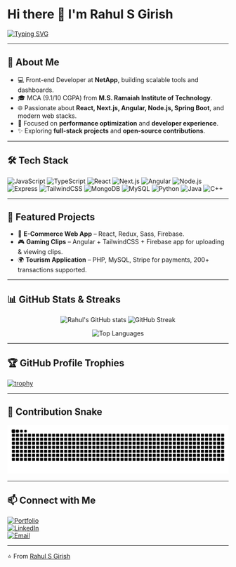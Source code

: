 # Hi there 👋 I'm Rahul S Girish  

[![Typing SVG](https://readme-typing-svg.herokuapp.com?font=Fira+Code&size=24&pause=1000&color=36BCF7&width=600&lines=Front-End+Developer;Full-Stack+Enthusiast;Open+Source+Contributor;Lifelong+Learner)](https://git.io/typing-svg)

---

## 🚀 About Me  
- 💻 Front-end Developer at **NetApp**, building scalable tools and dashboards.  
- 🎓 MCA (9.1/10 CGPA) from **M.S. Ramaiah Institute of Technology**.  
- 🌐 Passionate about **React, Next.js, Angular, Node.js, Spring Boot**, and modern web stacks.  
- 🎯 Focused on **performance optimization** and **developer experience**.  
- ✨ Exploring **full-stack projects** and **open-source contributions**.  

---

## 🛠️ Tech Stack  
![JavaScript](https://img.shields.io/badge/-JavaScript-F7DF1E?logo=javascript&logoColor=000)
![TypeScript](https://img.shields.io/badge/-TypeScript-3178C6?logo=typescript&logoColor=fff)
![React](https://img.shields.io/badge/-React-61DAFB?logo=react&logoColor=000)
![Next.js](https://img.shields.io/badge/-Next.js-000000?logo=nextdotjs&logoColor=fff)
![Angular](https://img.shields.io/badge/-Angular-DD0031?logo=angular&logoColor=fff)
![Node.js](https://img.shields.io/badge/-Node.js-339933?logo=node.js&logoColor=fff)
![Express](https://img.shields.io/badge/-Express-000000?logo=express&logoColor=fff)
![TailwindCSS](https://img.shields.io/badge/-TailwindCSS-06B6D4?logo=tailwindcss&logoColor=fff)
![MongoDB](https://img.shields.io/badge/-MongoDB-47A248?logo=mongodb&logoColor=fff)
![MySQL](https://img.shields.io/badge/-MySQL-4479A1?logo=mysql&logoColor=fff)
![Python](https://img.shields.io/badge/-Python-3776AB?logo=python&logoColor=fff)
![Java](https://img.shields.io/badge/-Java-007396?logo=java&logoColor=fff)
![C++](https://img.shields.io/badge/-C++-00599C?logo=cplusplus&logoColor=fff)

---

## 📂 Featured Projects  
- 🛒 **E-Commerce Web App** – React, Redux, Sass, Firebase.  
- 🎮 **Gaming Clips** – Angular + TailwindCSS + Firebase app for uploading & viewing clips.  
- 🌍 **Tourism Application** – PHP, MySQL, Stripe for payments, 200+ transactions supported.  

---

## 📊 GitHub Stats & Streaks  
<p align="center">
  <img src="https://github-readme-stats.vercel.app/api?username=RahulSGirish&show_icons=true&theme=radical" alt="Rahul's GitHub stats" height="170"/>
  <img src="https://github-readme-streak-stats.herokuapp.com/?user=RahulSGirish&theme=radical" alt="GitHub Streak" height="170"/>
</p>

<p align="center">
  <img src="https://github-readme-stats.vercel.app/api/top-langs/?username=RahulSGirish&layout=compact&theme=radical" alt="Top Languages" height="150"/>
</p>

---

## 🏆 GitHub Profile Trophies  
[![trophy](https://github-profile-trophy.vercel.app/?username=ryo-ma&theme=juicyfresh)](https://github.com/ryo-ma/github-profile-trophy)

---

## 🐍 Contribution Snake  
<p align="center">
  <img src="https://github.com/RahulSGirish/RahulSGirish/blob/output/github-contribution-grid-snake.svg" alt="snake animation"/>
</p>

---

## 📫 Connect with Me  
[![Portfolio](https://img.shields.io/badge/Portfolio-%23000000.svg?&style=for-the-badge&logo=firefox&logoColor=white)](https://rahulsgirish.netlify.app/)  
[![LinkedIn](https://img.shields.io/badge/LinkedIn-%230077B5.svg?&style=for-the-badge&logo=linkedin&logoColor=white)](https://www.linkedin.com/in/rahul-s-girish/)  
[![Email](https://img.shields.io/badge/Email-%23D14836.svg?&style=for-the-badge&logo=gmail&logoColor=white)](mailto:rahulgirish39@gmail.com)  

---

⭐️ From [Rahul S Girish](https://github.com/RahulSGirish)  
